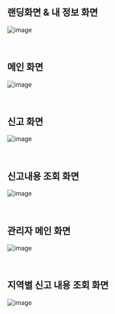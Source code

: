 <h2>랜딩화면 & 내 정보 화면</h2>

![image](https://github.com/user-attachments/assets/930f8012-c475-48e9-8ced-6e92d6a7295f)

<br/>

<h2>메인 화면</h2>

![image](https://github.com/user-attachments/assets/14b26555-7afb-4b6d-9baa-da3f8d574d48)

<br/>

<h2>신고 화면</h2>

![image](https://github.com/user-attachments/assets/a890cf7d-3150-4e5b-95f8-8b8499d644dc)

<br/>

<h2>신고내용 조회 화면</h2>

![image](https://github.com/user-attachments/assets/e0550166-f700-4515-bc04-6a1e1882e03a)

<br/>

<h2>관리자 메인 화면</h2>

![image](https://github.com/user-attachments/assets/d3357eb4-d1e9-4cfb-b687-70e890647732)

<br/>

<h2>지역별 신고 내용 조회 화면</h2>

![image](https://github.com/user-attachments/assets/78d6400b-f6d4-458d-b14e-b4dc21a215ae)

